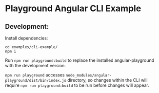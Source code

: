 # Playground Angular CLI Example

## Development:

Install dependencies:
```
cd examples/cli-example/
npm i
```

Run `npm run playground:build` to replace the installed angular-playground with the development version.

`npm run playground` accesses `node_modules/angular-playground/dist/bin/index.js` directory, so changes
within the CLI will require `npm run playground:build` to be run before changes will appear.